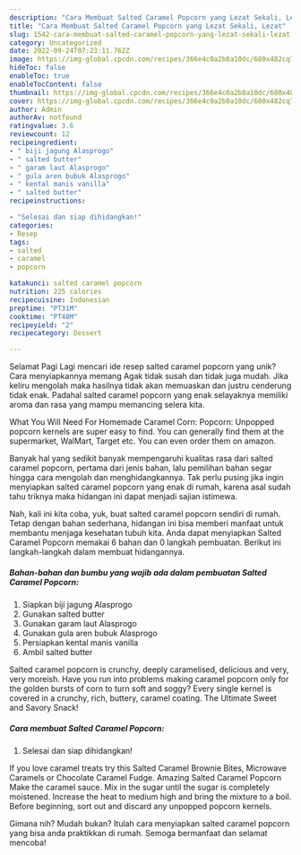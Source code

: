 ```yaml
---
description: "Cara Membuat Salted Caramel Popcorn yang Lezat Sekali, Lezat"
title: "Cara Membuat Salted Caramel Popcorn yang Lezat Sekali, Lezat"
slug: 1542-cara-membuat-salted-caramel-popcorn-yang-lezat-sekali-lezat
category: Uncategorized
date: 2022-09-24T07:23:11.762Z
image: https://img-global.cpcdn.com/recipes/366e4c0a2b8a10dc/680x482cq70/salted-caramel-popcorn-foto-resep-utama.jpg
hideToc: false
enableToc: true
enableTocContent: false
thumbnail: https://img-global.cpcdn.com/recipes/366e4c0a2b8a10dc/680x482cq70/salted-caramel-popcorn-foto-resep-utama.jpg
cover: https://img-global.cpcdn.com/recipes/366e4c0a2b8a10dc/680x482cq70/salted-caramel-popcorn-foto-resep-utama.jpg
author: Admin
authorAv: notfound
ratingvalue: 3.6
reviewcount: 12
recipeingredient:
- " biji jagung Alasprogo"
- " salted butter"
- " garam laut Alasprogo"
- " gula aren bubuk Alasprogo"
- " kental manis vanilla"
- " salted butter"
recipeinstructions:

- "Selesai dan siap dihidangkan!"
categories:
- Resep
tags:
- salted
- caramel
- popcorn

katakunci: salted caramel popcorn 
nutrition: 225 calories
recipecuisine: Indonesian
preptime: "PT31M"
cooktime: "PT48M"
recipeyield: "2"
recipecategory: Dessert

---
```



Selamat Pagi Lagi mencari ide resep salted caramel popcorn yang unik? Cara menyiapkannya memang Agak tidak susah dan tidak juga mudah. Jika keliru mengolah maka hasilnya tidak akan memuaskan dan justru cenderung tidak enak. Padahal salted caramel popcorn yang enak selayaknya memiliki aroma dan rasa yang mampu memancing selera kita.


What You Will Need For Homemade Caramel Corn: Popcorn: Unpopped popcorn kernels are super easy to find. You can generally find them at the supermarket, WalMart, Target etc. You can even order them on amazon.

Banyak hal yang sedikit banyak mempengaruhi kualitas rasa dari salted caramel popcorn, pertama dari jenis bahan, lalu pemilihan bahan segar hingga cara mengolah dan menghidangkannya. Tak perlu pusing jika ingin menyiapkan salted caramel popcorn yang enak di rumah, karena asal sudah tahu triknya maka hidangan ini dapat menjadi sajian istimewa.


Nah, kali ini kita coba, yuk, buat salted caramel popcorn sendiri di rumah. Tetap dengan bahan sederhana, hidangan ini bisa memberi manfaat untuk membantu menjaga kesehatan tubuh kita. Anda dapat menyiapkan Salted Caramel Popcorn memakai 6 bahan dan 0 langkah pembuatan. Berikut ini langkah-langkah dalam membuat hidangannya.

<!--inarticleads1-->

##### Bahan-bahan dan bumbu yang wajib ada dalam pembuatan Salted Caramel Popcorn:

1. Siapkan  biji jagung Alasprogo
1. Gunakan  salted butter
1. Gunakan  garam laut Alasprogo
1. Gunakan  gula aren bubuk Alasprogo
1. Persiapkan  kental manis vanilla
1. Ambil  salted butter


Salted caramel popcorn is crunchy, deeply caramelised, delicious and very, very moreish. Have you run into problems making caramel popcorn only for the golden bursts of corn to turn soft and soggy? Every single kernel is covered in a crunchy, rich, buttery, caramel coating. The Ultimate Sweet and Savory Snack! 

<!--inarticleads2-->

##### Cara membuat Salted Caramel Popcorn:


1. Selesai dan siap dihidangkan!

If you love caramel treats try this Salted Caramel Brownie Bites, Microwave Caramels or Chocolate Caramel Fudge. Amazing Salted Caramel Popcorn Make the caramel sauce. Mix in the sugar until the sugar is completely moistened. Increase the heat to medium high and bring the mixture to a boil. Before beginning, sort out and discard any unpopped popcorn kernels. 

Gimana nih? Mudah bukan? Itulah cara menyiapkan salted caramel popcorn yang bisa anda praktikkan di rumah. Semoga bermanfaat dan selamat mencoba!
